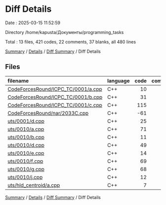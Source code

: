 # Diff Details

Date : 2025-03-15 11:52:59

Directory /home/kapusta/Документы/programming_tasks

Total : 13 files,  421 codes, 22 comments, 37 blanks, all 480 lines

[Summary](results.md) / [Details](details.md) / [Diff Summary](diff.md) / Diff Details

## Files
| filename | language | code | comment | blank | total |
| :--- | :--- | ---: | ---: | ---: | ---: |
| [CodeForcesRound/ICPC\_TC/0001/a.cpp](/CodeForcesRound/ICPC_TC/0001/a.cpp) | C++ | 10 | 0 | 2 | 12 |
| [CodeForcesRound/ICPC\_TC/0001/b.cpp](/CodeForcesRound/ICPC_TC/0001/b.cpp) | C++ | 31 | 0 | 2 | 33 |
| [CodeForcesRound/ICPC\_TC/0001/c.cpp](/CodeForcesRound/ICPC_TC/0001/c.cpp) | C++ | 115 | 11 | 6 | 132 |
| [CodeForcesRound/nar/2033C.cpp](/CodeForcesRound/nar/2033C.cpp) | C++ | -61 | -1 | 0 | -62 |
| [uts/0001/d.cpp](/uts/0001/d.cpp) | C++ | 25 | 0 | 3 | 28 |
| [uts/0010/a.cpp](/uts/0010/a.cpp) | C++ | 71 | 0 | 6 | 77 |
| [uts/0010/b.cpp](/uts/0010/b.cpp) | C++ | 11 | 0 | 3 | 14 |
| [uts/0010/d.cpp](/uts/0010/d.cpp) | C++ | 49 | 0 | 4 | 53 |
| [uts/0010/e.cpp](/uts/0010/e.cpp) | C++ | 14 | 0 | 2 | 16 |
| [uts/0010/f.cpp](/uts/0010/f.cpp) | C++ | 69 | 12 | 2 | 83 |
| [uts/0010/g.cpp](/uts/0010/g.cpp) | C++ | 68 | 0 | 2 | 70 |
| [uts/0010/j.cpp](/uts/0010/j.cpp) | C++ | 12 | 0 | 3 | 15 |
| [uts/hld\_centroid/a.cpp](/uts/hld_centroid/a.cpp) | C++ | 7 | 0 | 2 | 9 |

[Summary](results.md) / [Details](details.md) / [Diff Summary](diff.md) / Diff Details